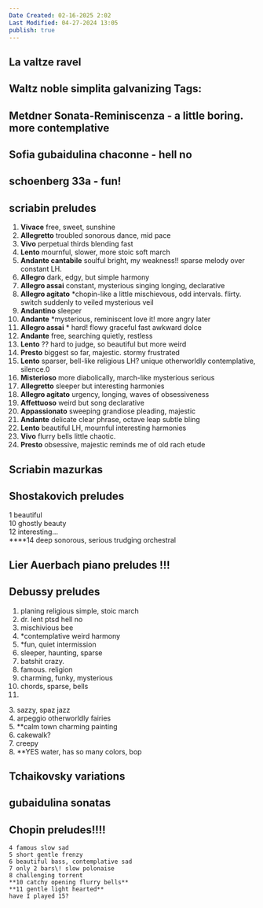 ```yaml
---
Date Created: 02-16-2025 2:02
Last Modified: 04-27-2024 13:05
publish: true
---
```

## La valtze ravel  
## Waltz noble simplita galvanizing Tags:


## Metdner Sonata-Reminiscenza \- a little boring. more contemplative

## Sofia gubaidulina chaconne \- hell no

## schoenberg 33a \- fun\! 

## scriabin preludes

1. **Vivace** free, sweet, sunshine   
2. **Allegretto** troubled sonorous dance, mid pace  
3. **Vivo** perpetual thirds blending fast  
4. **Lento** mournful, slower, more stoic soft march  
5. **Andante cantabile** soulful bright, my weakness\!\! sparse melody over constant LH.   
6. **Allegro** dark, edgy, but simple harmony  
7. **Allegro assai** constant, mysterious singing longing, declarative  
8. **Allegro agitato** \*chopin-like a little mischievous, odd intervals. flirty.  switch suddenly to veiled mysterious veil  
9. **Andantino** sleeper  
10. **Andante** \*mysterious,  reminiscent love it\! more angry later   
11. **Allegro assai** \* hard\! flowy graceful fast awkward dolce  
12. **Andante** free, searching quietly, restless  
13. **Lento** ??  hard to judge, so beautiful but more weird  
14. **Presto** biggest so far, majestic. stormy  frustrated  
15. **Lento** sparser, bell-like religious LH? unique otherworldly contemplative, silence.0  
16. **Misterioso** more diabolically, march-like mysterious serious  
17. **Allegretto** sleeper but interesting harmonies  
18. **Allegro agitato** urgency, longing, waves of obsessiveness  
19. **Affettuoso** weird but song declarative  
20. **Appassionato** sweeping grandiose pleading, majestic  
21. **Andante** delicate clear phrase, octave leap subtle bling   
22. **Lento** beautiful LH, mournful interesting harmonies  
23. **Vivo** flurry bells little chaotic.   
24. **Presto** obsessive, majestic reminds me of old rach etude

## Scriabin mazurkas

## Shostakovich preludes  
1 beautiful  
10 ghostly beauty  
12 interesting…  
\*\*\*\*14 deep sonorous, serious trudging orchestral

## Lier Auerbach piano preludes \!\!\!

## Debussy preludes 

1. planing religious simple, stoic march  
2. dr. lent ptsd hell no  
3. mischivious bee  
4. \*contemplative weird harmony  
5. \*fun, quiet intermission  
6. sleeper, haunting, sparse  
7. batshit crazy.   
8. famous. religion  
9. charming, funky, mysterious  
10. chords, sparse, bells   
11. 

3\. sazzy, spaz jazz  
4\. arpeggio otherworldly fairies  
5\. \*\*calm town charming painting  
6\. cakewalk?   
7\. creepy  
8\. \*\*YES water, has so many colors, bop

## Tchaikovsky variations 

## gubaidulina sonatas

## Chopin preludes\!\!\!\!  
	4 famous slow sad  
	5 short gentle frenzy   
	6 beautiful bass, contemplative sad  
	7 only 2 bars\! slow polonaise  
	8 challenging torrent  
	**10 catchy opening flurry bells**  
	**11 gentle light hearted**  
	have I played 15?  
	